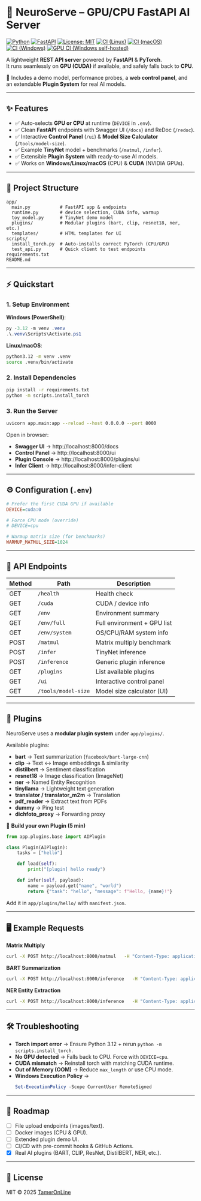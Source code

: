 # 🧠 NeuroServe – GPU/CPU FastAPI AI Server

[![Python](https://img.shields.io/badge/python-3.12+-blue.svg)](https://www.python.org)
[![FastAPI](https://img.shields.io/badge/FastAPI-Framework-green)](https://fastapi.tiangolo.com)
[![License: MIT](https://img.shields.io/badge/License-MIT-yellow.svg)](LICENSE)
[![CI (Linux)](https://github.com/TamerOnLine/NeuroServe/actions/workflows/ci-linux.yml/badge.svg)](https://github.com/TamerOnLine/NeuroServe/actions/workflows/ci-linux.yml)
[![CI (macOS)](https://github.com/TamerOnLine/NeuroServe/actions/workflows/ci-macos.yml/badge.svg)](https://github.com/TamerOnLine/NeuroServe/actions/workflows/ci-macos.yml)
[![CI (Windows)](https://github.com/TamerOnLine/NeuroServe/actions/workflows/ci-windows.yml/badge.svg)](https://github.com/TamerOnLine/NeuroServe/actions/workflows/ci-windows.yml)
[![GPU CI (Windows self-hosted)](https://github.com/TamerOnLine/NeuroServe/actions/workflows/gpu-ci.yml/badge.svg)](https://github.com/TamerOnLine/NeuroServe/actions/workflows/gpu-ci.yml)


A lightweight **REST API server** powered by **FastAPI** & **PyTorch**.  
It runs seamlessly on **GPU (CUDA)** if available, and safely falls back to **CPU**.  

🚀 Includes a demo model, performance probes, a **web control panel**, and an extendable **Plugin System** for real AI models.

---

## ✨ Features
- ✅ Auto-selects **GPU or CPU** at runtime (`DEVICE` in `.env`).
- ✅ Clean **FastAPI** endpoints with Swagger UI (`/docs`) and ReDoc (`/redoc`).
- ✅ Interactive **Control Panel** (`/ui`) & **Model Size Calculator** (`/tools/model-size`).
- ✅ Example **TinyNet** model + benchmarks (`/matmul`, `/infer`).
- ✅ Extensible **Plugin System** with ready-to-use AI models.
- ✅ Works on **Windows/Linux/macOS** (CPU) & **CUDA** (NVIDIA GPUs).

---

## 📂 Project Structure
```
app/
  main.py           # FastAPI app & endpoints
  runtime.py        # device selection, CUDA info, warmup
  toy_model.py      # TinyNet demo model
  plugins/          # Modular plugins (bart, clip, resnet18, ner, etc.)
  templates/        # HTML templates for UI
scripts/
  install_torch.py  # Auto-installs correct PyTorch (CPU/GPU)
  test_api.py       # Quick client to test endpoints
requirements.txt
README.md
```

---

## ⚡ Quickstart

### 1. Setup Environment
**Windows (PowerShell)**:
```powershell
py -3.12 -m venv .venv
.\.venv\Scripts\Activate.ps1
```

**Linux/macOS**:
```bash
python3.12 -m venv .venv
source .venv/bin/activate
```

### 2. Install Dependencies
```bash
pip install -r requirements.txt
python -m scripts.install_torch
```

### 3. Run the Server
```bash
uvicorn app.main:app --reload --host 0.0.0.0 --port 8000
```

Open in browser:
- **Swagger UI** → http://localhost:8000/docs  
- **Control Panel** → http://localhost:8000/ui  
- **Plugin Console** → http://localhost:8000/plugins/ui  
- **Infer Client** → http://localhost:8000/infer-client  

---

## ⚙️ Configuration (`.env`)
```ini
# Prefer the first CUDA GPU if available
DEVICE=cuda:0

# Force CPU mode (override)
# DEVICE=cpu

# Warmup matrix size (for benchmarks)
WARMUP_MATMUL_SIZE=1024
```

---

## 🔌 API Endpoints

| Method | Path                | Description                      |
|--------|---------------------|----------------------------------|
| GET    | `/health`           | Health check                     |
| GET    | `/cuda`             | CUDA / device info               |
| GET    | `/env`              | Environment summary              |
| GET    | `/env/full`         | Full environment + GPU list      |
| GET    | `/env/system`       | OS/CPU/RAM system info           |
| POST   | `/matmul`           | Matrix multiply benchmark        |
| POST   | `/infer`            | TinyNet inference                |
| POST   | `/inference`        | Generic plugin inference         |
| GET    | `/plugins`          | List available plugins           |
| GET    | `/ui`               | Interactive control panel        |
| GET    | `/tools/model-size` | Model size calculator (UI)       |

---

## 🧩 Plugins
NeuroServe uses a **modular plugin system** under `app/plugins/`.

Available plugins:
- **bart** → Text summarization (`facebook/bart-large-cnn`)
- **clip** → Text ↔ Image embeddings & similarity
- **distilbert** → Sentiment classification
- **resnet18** → Image classification (ImageNet)
- **ner** → Named Entity Recognition
- **tinyllama** → Lightweight text generation
- **translator / translator_m2m** → Translation
- **pdf_reader** → Extract text from PDFs
- **dummy** → Ping test
- **dichfoto_proxy** → Forwarding proxy

🔧 **Build your own Plugin (5 min)**
```python
from app.plugins.base import AIPlugin

class Plugin(AIPlugin):
    tasks = ["hello"]

    def load(self):
        print("[plugin] hello ready")

    def infer(self, payload):
        name = payload.get("name", "world")
        return {"task": "hello", "message": f"Hello, {name}!"}
```
Add it in `app/plugins/hello/` with `manifest.json`.

---

## 🖥️ Example Requests

**Matrix Multiply**
```bash
curl -X POST http://localhost:8000/matmul   -H "Content-Type: application/json"   -d '{"n": 2048}'
```

**BART Summarization**
```bash
curl -X POST http://localhost:8000/inference   -H "Content-Type: application/json"   -d '{"provider":"bart","task":"summarize","text":"Deep learning is a subfield..."}'
```

**NER Entity Extraction**
```bash
curl -X POST http://localhost:8000/inference   -H "Content-Type: application/json"   -d '{"provider":"ner","task":"extract-entities","text":"Barack Obama was born in Hawaii."}'
```

---

## 🛠️ Troubleshooting
- **Torch import error** → Ensure Python 3.12 + rerun `python -m scripts.install_torch`.
- **No GPU detected** → Falls back to CPU. Force with `DEVICE=cpu`.
- **CUDA mismatch** → Reinstall torch with matching CUDA runtime.
- **Out of Memory (OOM)** → Reduce `max_length` or use CPU mode.
- **Windows Execution Policy** →  
  ```powershell
  Set-ExecutionPolicy -Scope CurrentUser RemoteSigned
  ```

---

## 📍 Roadmap
- [ ] File upload endpoints (images/text).
- [ ] Docker images (CPU & GPU).
- [ ] Extended plugin demo UI.
- [ ] CI/CD with pre-commit hooks & GitHub Actions.
- [x] Real AI plugins (BART, CLIP, ResNet, DistilBERT, NER, etc.).

---

## 📜 License
MIT © 2025 [TamerOnLine](https://github.com/TamerOnLine)
